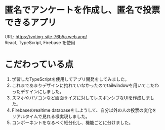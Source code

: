 # 匿名でアンケートを作成し、匿名で投票できるアプリ
URL: https://voting-site-76b5a.web.app/ </br>
React, TypeScript, Firebase を使用
# こだわっている点
1. 学習したTypeScriptを使用してアプリ開発をしてみました。</br>
2. これまであまりデザインに拘れていなかったのでtailwindowを用いてこだわったデザインにしました。</br>
3. スマホやパソコンなど画面サイズに対してレスポンシブなUIを作成しました。</br>
4. Firebaseのrealtime databaseをしようして、自分以外の人の投票の変化をリアルタイムで見れる様実現しました。</br>
5. コンポーネントをなるべく細分化し、機能ごとに分けました。</br>
